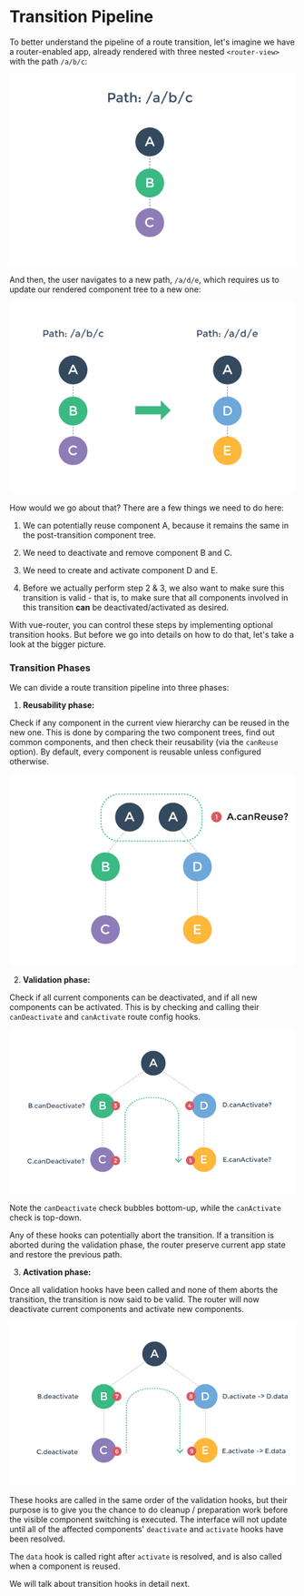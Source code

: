 # Transition Pipeline

To better understand the pipeline of a route transition, let's imagine we have a router-enabled app, already rendered with three nested `<router-view>` with the path `/a/b/c`:

![](01.png)

And then, the user navigates to a new path, `/a/d/e`, which requires us to update our rendered component tree to a new one:

![](02.png)

How would we go about that? There are a few things we need to do here:

1. We can potentially reuse component A, because it remains the same in the post-transition component tree.

2. We need to deactivate and remove component B and C.

3. We need to create and activate component D and E.

4. Before we actually perform step 2 & 3, we also want to make sure this transition is valid - that is, to make sure that all components involved in this transition **can** be deactivated/activated as desired.

With vue-router, you can control these steps by implementing optional transition hooks. But before we go into details on how to do that, let's take a look at the bigger picture.

### Transition Phases

We can divide a route transition pipeline into three phases:

1. **Reusability phase:**

  Check if any component in the current view hierarchy can be reused in the new one. This is done by comparing the two component trees, find out common components, and then check their reusability (via the `canReuse` option). By default, every component is reusable unless configured otherwise.

  ![reusability phase](03.png)

2. **Validation phase:**

  Check if all current components can be deactivated, and if all new components can be activated. This is by checking and calling their `canDeactivate` and `canActivate` route config hooks.

  ![validation phase](04.png)

  Note the `canDeactivate` check bubbles bottom-up, while the `canActivate` check is top-down.

  Any of these hooks can potentially abort the transition. If a transition is aborted during the validation phase, the router preserve current app state and restore the previous path.

3. **Activation phase:**

  Once all validation hooks have been called and none of them aborts the transition, the transition is now said to be valid. The router will now deactivate current components and activate new components.

  ![activation phase](05.png)

  These hooks are called in the same order of the validation hooks, but their purpose is to give you the chance to do cleanup / preparation work before the visible component switching is executed. The interface will not update until all of the affected components' `deactivate` and `activate` hooks have been resolved.

  The `data` hook is called right after `activate` is resolved, and is also called when a component is reused.

We will talk about transition hooks in detail next.
